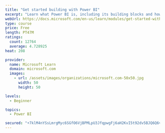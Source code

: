```yaml
---
title: "Get started building with Power BI"
excerpt: "Learn what Power BI is, including its building blocks and how they work together."
webUrl: https://docs.microsoft.com/en-us/learn/modules/get-started-with-power-bi/
type: course
price: Free
length: PT47M
ratings:
  count: 12764
  average: 4.728925
heat: 208

provider:
  name: Microsoft Learn
  domain: microsoft.com
  images:
    - url: /assets/images/organizations/microsoft.com-50x50.jpg
      width: 50
      height: 50

levels:
  - Beginner

topics:
  - Power BI

secured: "+7klM4nYSsLmrgMyc6SGfO6VjBPMLpU3JfqpwgFj6aH2KvI5t92dv5BJQ6Q6v+AmCyRW6bEE4A8+86uaWE2ORJlO0yA+nLNvb+EcWuMCmn61hQaqxCEC9N0ZsJbsaPVmV04I5rgaJ2w4UHPStjrTGlS6TI03P/3YUjDK9Cfo8wCyDqWusFg2FuO7aLF5kXxL2lqXkSQSItXUIoUJFRmf7NpkNW+/EyeMyLXQbu8bNq8WJA4flmUQfltGIqF6Kp5SB3BZmoVfmc3nJme9gCijncs3MHc8tXoVl0EwT4ZFEXHc6APMa6EXUvfMKErRfiMOUInNBF5htiQ4Fmc6KqbWhL3ouRhOUy0Me3ivouEeJxT/I2TNpY38kDocbqw4cmwn;KBvXNKs2Df9VrYWD63O0xw=="
---
```


